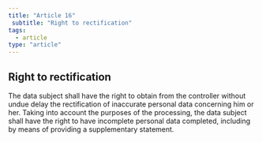 ```yaml
---
title: "Article 16"
 subtitle: "Right to rectification"
tags:
  - article
type: "article"
---
```

## Right to rectification

The data subject shall have the right to obtain from the controller without undue delay the rectification of inaccurate personal data concerning him or her. Taking into account the purposes of the processing, the data subject shall have the right to have incomplete personal data completed, including by means of providing a supplementary statement.
